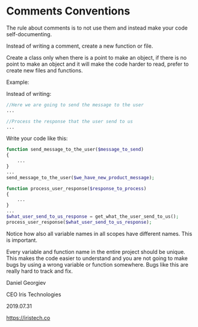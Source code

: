 # Comments Conventions

The rule about comments is to not use them and instead make your code self-documenting.

Instead of writing a comment, create a new function or file.

Create a class only when there is a point to make an object, 
if there is no point to make an object and it will make the code harder to read,
prefer to create new files and functions.

Example:

Instead of writing:

```php
//Here we are going to send the message to the user
...

//Process the response that the user send to us
...
```

Write your code like this:

```php
function send_message_to_the_user($message_to_send)
{
    ...
}
...
send_message_to_the_user($we_have_new_product_message);

function process_user_response($response_to_process)
{
    ...
}
...
$what_user_send_to_us_response = get_what_the_user_send_to_us();
process_user_response($what_user_send_to_us_response);
```

Notice how also all variable names in all scopes have different names. This is important.

Every variable and function name in the entire project should be unique. 
This makes the code easier to understand and you are not going to make bugs by using a wrong variable or function somewhere.
Bugs like this are really hard to track and fix.

Daniel Georgiev

CEO Iris Technologies

2019.07.31

https://iristech.co
